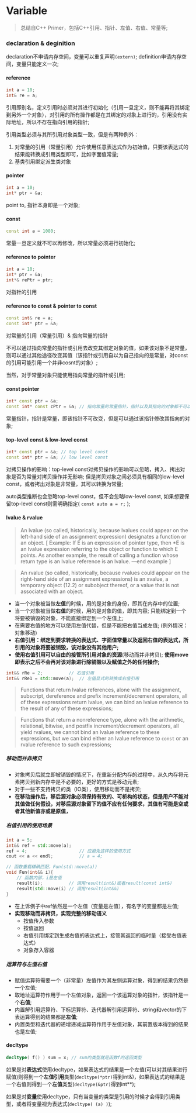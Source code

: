 # Variable

> 总结自C++ Primer，包括C++引用、指针、左值、右值、常量等;

### declaration & deginition

declaration不申请内存空间，变量可以重复声明`(extern)`; definition申请内存空间，变量只能定义一次;

#### reference

```c++
int a = 10;
int& re = a;
```
引用即别名，定义引用时必须对其进行初始化（引用一旦定义，则不能再将其绑定到另外一个对象），对引用的所有操作都是在其绑定的对象上进行的，引用没有实际地址，所以不存在指向引用的指针;

引用类型必须与其所引用对象类型一致，但是有两种例外：
 1. 对常量的引用（常量引用）允许使用任意表达式作为初始值，只要该表达式的结果能转换成引用类型即可，比如字面值常量;
 2. 基类引用绑定派生类对象

#### pointer 

```c++
int a = 10;
int* ptr = &a;
```
point to, 指针本身即是一个对象;

#### const
```c++
const int a = 1080;
```
常量一旦定义就不可以再修改，所以常量必须进行初始化;

#### reference to pointer

```c++
int a = 10;
int* ptr = &a;
int*& rePtr = ptr;
```
对指针的引用

#### reference to const & pointer to const

```c++
const int& re = a;
const int* ptr = &a;
```
对常量的引用（常量引用）& 指向常量的指针

不可以通过指向常量的指针或引用去改变其绑定对象的值，如果该对象不是常量，则可以通过其他途径改变其值（该指针或引用自以为自己指向的是常量，对const的引用可能引用一个并非cosnt的对象）;

当然，对于常量对象只能使用指向常量的指针或引用;

#### const pointer

```c++
int* const ptr = &a;
const int* const cPtr = &a; // 指向常量的常量指针，指针以及其指向的对象都不可以进行修改;
```
常量指针，指针是常量，即该指针不可改变，但是可以通过该指针修改其指向的对象;

#### top-level const & low-level const

```c++
int* const ptr = &a; // top level const
const int* ptr = &a; // low level const
```
对拷贝操作的影响：top-level const对拷贝操作的影响可以忽略，拷入、拷出对象是否为常量对拷贝操作并无影响; 但是拷贝对象之间必须具有相同的low-level const，或者拷出对象是非常量，其可以转换为常量;

auto类型推断也会忽略top-level const，但不会忽略low-level const, 如果想要保留top-level const则需明确指定( `const auto a = r;` );

#### lvalue & rvalue

> An lvalue (so called, historically, because lvalues could appear on the left-hand side of an assignment expression) designates a function or an object. [ Example: If E is an expression of pointer type, then *E is an lvalue expression referring to the object or function to which E points. As another example, the result of calling a function whose return type is an lvalue reference is an lvalue. —end example ]

> An rvalue (so called, historically, because rvalues could appear on the right-hand side of an assignment expressions) is an xvalue, a temporary object (12.2) or subobject thereof, or a value that is not associated with an object.

- 当一个对象被当做**左值**的时候，用的是对象的身份，即其在内存中的位置;
- 当一个对象被当做**右值**的时候，用的是对象的值，即其内容; 只能绑定到一个将要被销毁的对象，不能直接绑定到一个左值上;
- 在需要右值的地方可以使用左值代替，但是不能把右值当成左值; (例外情况：对象移动)
- **右值引用：绑定到要求转换的表达式、字面值常量以及返回右值的表达式，所引用的对象将要被销毁，该对象没有其他用户;**
- **使用右值引用可以自由的接管所引用对象的资源**(移动而并非拷贝); **使用move即表示之后不会再对该对象进行除销毁以及赋值之外的任何操作;**
```c++
int&& rRe = 2; 			// 右值引用
int&& rRe1 = std::move(a); 	// 左值显式的转换成右值引用
```

> Functions that return lvalue references, alone with the assignment, subscript, dereference and prefix increment/decrement operators, all of these expressions return lvalue, we can bind an lvalue reference to the result of any of these expressions;

> Functions that return a nonreference type, alone with the arithmetic, relational, bitwise, and postfix increment/decrement operators, all yield rvalues, we cannot bind an lvalue reference to these expressions, but we can bind either an lvalue reference to `const` or an rvalue reference to such expressions;

##### 移动而并非拷贝

- 对象拷贝后就立即被销毁的情况下，在重新分配内存的过程中，从久内存将元素拷贝到新内存中是不必要的，更好的方式是移动元素; 
- 对于一些不支持拷贝的类（IO类），使用移动而不是拷贝;
- **在移动操作后，移后源对象必须保持有效的、可析构的状态，但是用户不能对其值做任何假设，对移后源对象留下的值不应有任何要求，其值有可能是空或者其他新值亦或是原值，**

##### 右值引用的使用场景

```c++
int a = 5;
int&& ref = std::move(a);
ref = 4;					// 应避免这样的使用方式
cout << a << endl;			// a = 4;

// 函数重载精确匹配，Fun(std::move(a))
void Fun(int&& i){
	// 函数内部，i是左值
	result(i);			// 调用result(int&)或者result(const int&)
	result(std::move(i)	// 调用result(int&&)
}
```
- 在上诉例子中ref依然是一个左值（变量是左值），有名字的变量都是左值;
- **实现移动而非拷贝，实现完整的移动语义**
	- 按值传入参数
	- 按值返回
	- 右值引用绑定到生成右值的表达式上，接管其返回的临时量（接受右值表达式）
	- 对象存入容器

##### 运算符与左值右值

- 赋值运算符需要一个（非常量）左值作为其左侧运算对象，得到的结果仍然是一个左值;
- 取地址运算符作用于一个左值对象，返回一个该运算对象的指针，该指针是一个**右值**;
- 内置解引用运算符、下标运算符、迭代器解引用运算符、string和vector的下表运算得到的结果都是**左值**;
- 内置类型和迭代器的递增递减运算符作用于左值对象，其前置版本得到的结果也是左值;

#### decltype

```c++
decltype( f() ) sum = x; // sum的类型就是函数f的返回类型
```
如果是对**表达式**使用decltype，如果表达式的结果是一个左值(可以对其结果进行赋值)则得到一个**左值引用**类型(`decltype(*ptr)`得到int&)，如果表达式的结果是一个右值则得到一个**左值**类型(`decltype(&ptr)`得到int**); 

如果是对**变量**使用decltype，只有当变量的类型是引用的时候才会得到引用类型，或者将变量视为表达式(`decltype( (a) )`);